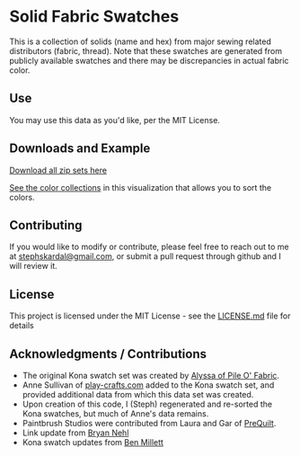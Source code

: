 # Solid Fabric Swatches

This is a collection of solids (name and hex) from major sewing related distributors (fabric, thread). Note that these swatches are generated from publicly available swatches and there may be discrepancies in actual fabric color.

## Use

You may use this data as you'd like, per the MIT License.

## Downloads and Example

[Download all zip sets here](https://www.stephskardalquilts.com/tools/)

[See the color collections](https://www.stephskardalquilts.com/solids-library-now-on-github/) in this visualization that allows you to sort the colors.

## Contributing

If you would like to modify or contribute, please feel free to reach out to me at [stephskardal@gmail.com](mailto:stephskardal@gmail.com), or submit a pull request through github and I will review it.

## License

This project is licensed under the MIT License - see the [LICENSE.md](LICENSE.md) file for details

## Acknowledgments / Contributions

- The original Kona swatch set was created by [Alyssa of Pile O' Fabric](https://pileofabric.com/blogs/modern-quilting/15173769-kona-illustrator-swatches-install-tutorial).
- Anne Sullivan of [play-crafts.com](http://www.play-crafts.com/blog/tools/) added to the Kona swatch set, and provided additional data from which this data set was created.
- Upon creation of this code, I (Steph) regenerated and re-sorted the Kona swatches, but much of Anne's data remains.
- Paintbrush Studios were contributed from Laura and Gar of [PreQuilt](https://app.prequilt.com/).
- Link update from [Bryan Nehl](https://github.com/k0emt)
- Kona swatch updates from [Ben Millett](https://benmillett.us/)
